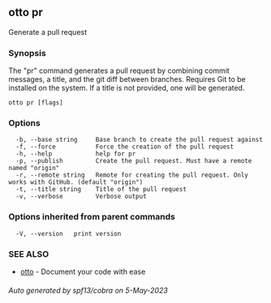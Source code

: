## otto pr

Generate a pull request

### Synopsis

The "pr" command generates a pull request by combining commit messages, a title, and the git diff between branches.
Requires Git to be installed on the system. If a title is not provided, one will be generated.

```
otto pr [flags]
```

### Options

```
  -b, --base string     Base branch to create the pull request against
  -f, --force           Force the creation of the pull request
  -h, --help            help for pr
  -p, --publish         Create the pull request. Must have a remote named "origin"
  -r, --remote string   Remote for creating the pull request. Only works with GitHub. (default "origin")
  -t, --title string    Title of the pull request
  -v, --verbose         Verbose output
```

### Options inherited from parent commands

```
  -V, --version   print version
```

### SEE ALSO

* [otto](otto.md)	 - Document your code with ease

###### Auto generated by spf13/cobra on 5-May-2023
